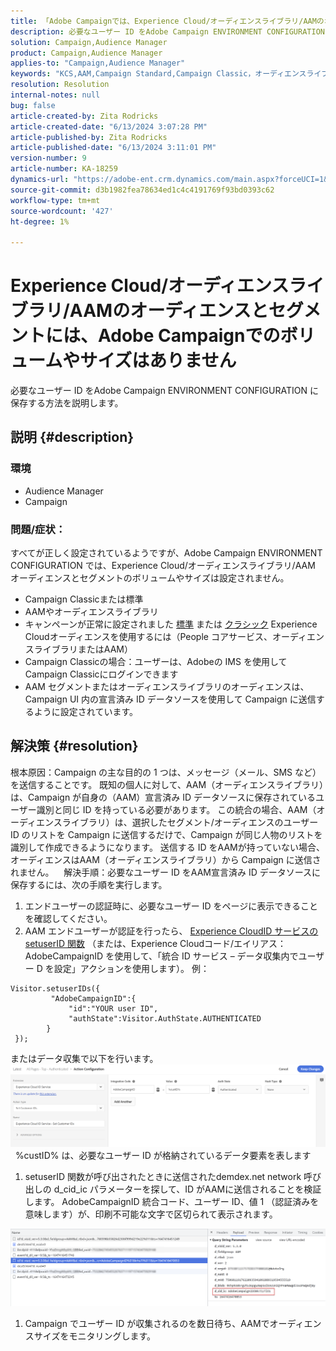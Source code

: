 ```yaml
---
title: 「Adobe Campaignでは、Experience Cloud/オーディエンスライブラリ/AAMのオーディエンスとセグメントのボリュームやサイズがありません」
description: 必要なユーザー ID をAdobe Campaign ENVIRONMENT CONFIGURATION に保存する方法を説明します。
solution: Campaign,Audience Manager
product: Campaign,Audience Manager
applies-to: "Campaign,Audience Manager"
keywords: "KCS,AAM,Campaign Standard,Campaign Classic，オーディエンスライブラリ，People コアサービス，Experience Cloudオーディエンス"
resolution: Resolution
internal-notes: null
bug: false
article-created-by: Zita Rodricks
article-created-date: "6/13/2024 3:07:28 PM"
article-published-by: Zita Rodricks
article-published-date: "6/13/2024 3:11:01 PM"
version-number: 9
article-number: KA-18259
dynamics-url: "https://adobe-ent.crm.dynamics.com/main.aspx?forceUCI=1&pagetype=entityrecord&etn=knowledgearticle&id=0ada6da1-9629-ef11-840a-002248084fbb"
source-git-commit: d3b1982fea78634ed1c4c4191769f93bd0393c62
workflow-type: tm+mt
source-wordcount: '427'
ht-degree: 1%

---
```


# Experience Cloud/オーディエンスライブラリ/AAMのオーディエンスとセグメントには、Adobe Campaignでのボリュームやサイズはありません


必要なユーザー ID をAdobe Campaign ENVIRONMENT CONFIGURATION に保存する方法を説明します。

## 説明 {#description}


### 環境

- Audience Manager
- Campaign




### 問題/症状： 

すべてが正しく設定されているようですが、Adobe Campaign ENVIRONMENT CONFIGURATION では、Experience Cloud/オーディエンスライブラリ/AAM オーディエンスとセグメントのボリュームやサイズは設定されません。

- Campaign Classicまたは標準
- AAMやオーディエンスライブラリ
- キャンペーンが正常に設定されました [標準](https://experienceleague.adobe.com/docs/campaign-standard/using/integrating-with-adobe-cloud/working-with-campaign-and-audience-manager-or-people-core-service/provisioning-and-configuring-integration-with-audience-manager-or-people-core-service.html?lang=en) または [クラシック](https://experienceleague.adobe.com/docs/campaign-classic/using/integrating-with-adobe-experience-cloud/audience-sharing/configuring-shared-audiences-integration-in-adobe-campaign.html?lang=en) Experience Cloudオーディエンスを使用するには（People コアサービス、オーディエンスライブラリまたはAAM）
- Campaign Classicの場合：ユーザーは、Adobeの IMS を使用してCampaign Classicにログインできます
- AAM セグメントまたはオーディエンスライブラリのオーディエンスは、Campaign UI 内の宣言済み ID データソースを使用して Campaign に送信するように設定されています。



## 解決策 {#resolution}


根本原因：Campaign の主な目的の 1 つは、メッセージ（メール、SMS など）を送信することです。 既知の個人に対して、AAM（オーディエンスライブラリ）は、Campaign が自身の（AAM）宣言済み ID データソースに保存されているユーザー識別と同じ ID を持っている必要があります。 この統合の場合、AAM（オーディエンスライブラリ）は、選択したセグメント/オーディエンスのユーザー ID のリストを Campaign に送信するだけで、Campaign が同じ人物のリストを識別して作成できるようになります。 送信する ID をAAMが持っていない場合、オーディエンスはAAM（オーディエンスライブラリ）から Campaign に送信されません。 
 
解決手順：必要なユーザー ID をAAM宣言済み ID データソースに保存するには、次の手順を実行します。

1. エンドユーザーの認証時に、必要なユーザー ID をページに表示できることを確認してください。
2. AAM エンドユーザーが認証を行ったら、 [Experience CloudID サービスの setuserID 関数](https://experienceleague.adobe.com/docs/id-service/using/id-service-api/methods/setcustomerids.html?lang=en) （または、Experience Cloudコード/エイリアス：AdobeCampaignID を使用して、「統合 ID サービス – データ収集内でユーザー D を設定」アクションを使用します）。 例：



```
Visitor.setuserIDs({
         "AdobeCampaignID":{ 
             "id":"YOUR user ID", 
             "authState":Visitor.AuthState.AUTHENTICATED 
        } 
 });
```


またはデータ収集で以下を行います。
![](assets/4e9305cf-76a5-ec11-983f-0022480b028f.png)
 
%custID% は、必要なユーザー ID が格納されているデータ要素を表します

1. setuserID 関数が呼び出されたときに送信されたdemdex.net network 呼び出しの d_cid_ic パラメーターを探して、ID がAAMに送信されることを検証します。 AdobeCampaignID 統合コード、ユーザー ID、値 1 （認証済みを意味します）が、印刷不可能な文字で区切られて表示されます。


![](assets/4f9305cf-76a5-ec11-983f-0022480b028f.png)

1. Campaign でユーザー ID が収集されるのを数日待ち、AAMでオーディエンスサイズをモニタリングします。

